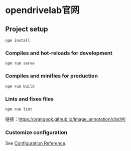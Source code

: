 # opendrivelab官网

## Project setup
```
npm install
```

### Compiles and hot-reloads for development
```
npm run serve
```

### Compiles and minifies for production
```
npm run build
```

### Lints and fixes files
```
npm run lint
```
链接：https://orangegk.github.io/image_annotation/dist/#/
### Customize configuration
See [Configuration Reference](https://cli.vuejs.org/config/).
